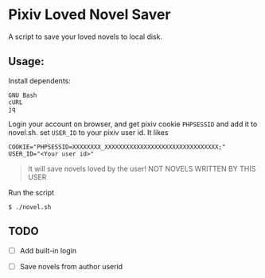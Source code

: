 # Pixiv Loved Novel Saver

A script to save your loved novels to local disk.

## Usage:

Install dependents:

```
GNU Bash
cURL
jq
```

Login your account on browser, and get pixiv cookie `PHPSESSID` and add it to novel.sh. set `USER_ID` to your pixiv user id. It likes

```
COOKIE="PHPSESSID=XXXXXXXX_XXXXXXXXXXXXXXXXXXXXXXXXXXXXXXXX;"
USER_ID="<Your user id>"
```

> It will save novels loved by the user! NOT NOVELS WRITTEN BY THIS USER

Run the script

```
$ ./novel.sh
```

## TODO

- [ ] Add built-in login

- [ ] Save novels from author userid
